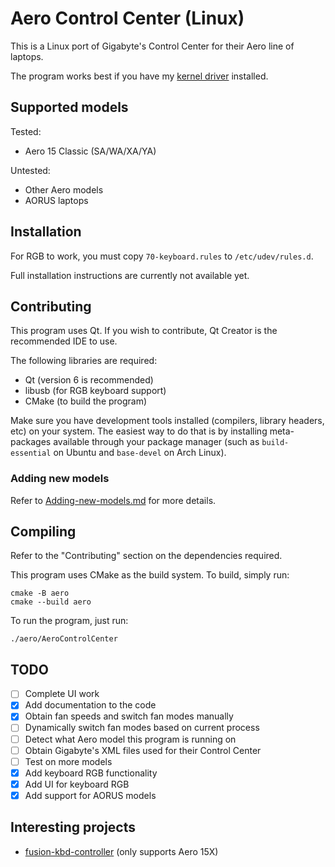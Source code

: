 # Aero Control Center (Linux)

This is a Linux port of Gigabyte's Control Center for their Aero line of laptops.

The program works best if you have my [kernel driver](https://github.com/tangalbert919/gigabyte-laptop-wmi) installed.

## Supported models

Tested:
- Aero 15 Classic (SA/WA/XA/YA)

Untested:
- Other Aero models
- AORUS laptops

## Installation
For RGB to work, you must copy `70-keyboard.rules` to `/etc/udev/rules.d`.

Full installation instructions are currently not available yet.

## Contributing
This program uses Qt. If you wish to contribute, Qt Creator is the recommended IDE to use.

The following libraries are required:
* Qt (version 6 is recommended)
* libusb (for RGB keyboard support)
* CMake (to build the program)

Make sure you have development tools installed (compilers, library headers,
etc) on your system. The easiest way to do that is by installing meta-packages
available through your package manager (such as `build-essential` on Ubuntu
and `base-devel` on Arch Linux).

### Adding new models
Refer to [Adding-new-models.md](./Adding-new-models.md) for more details.

## Compiling
Refer to the "Contributing" section on the dependencies required.

This program uses CMake as the build system. To build, simply run:
```
cmake -B aero
cmake --build aero
```

To run the program, just run:
```
./aero/AeroControlCenter
```

## TODO
- [ ] Complete UI work
- [x] Add documentation to the code
- [x] Obtain fan speeds and switch fan modes manually
- [ ] Dynamically switch fan modes based on current process
- [ ] Detect what Aero model this program is running on
- [ ] Obtain Gigabyte's XML files used for their Control Center
- [ ] Test on more models
- [x] Add keyboard RGB functionality
- [x] Add UI for keyboard RGB
- [x] Add support for AORUS models

## Interesting projects
- [fusion-kbd-controller](https://github.com/martin31821/fusion-kbd-controller) (only supports Aero 15X)
